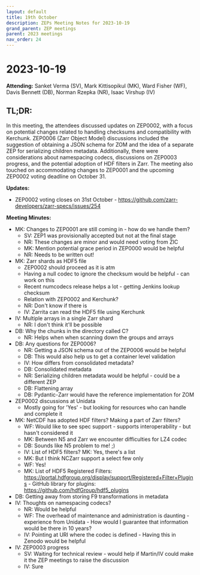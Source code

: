 ```yaml
---
layout: default
title: 19th October
description: ZEPs Meeting Notes for 2023-10-19
grand_parent: ZEP meetings
parent: 2023 meetings
nav_order: 24
---
```


# 2023-10-19

**Attending:** Sanket Verma (SV), Mark Kittisopikul (MK), Ward Fisher (WF), Davis Bennett (DB), Norman Rzepka (NR), Isaac Virshup (IV)

## TL;DR:

In this meeting, the attendees discussed updates on ZEP0002, with a focus on potential changes related to handling checksums and compatibility with Kerchunk. ZEP0006 (Zarr Object Model) discussions included the suggestion of obtaining a JSON schema for ZOM and the idea of a separate ZEP for serializing children metadata. Additionally, there were considerations about namespacing codecs, discussions on ZEP0003 progress, and the potential adoption of HDF filters in Zarr. The meeting also touched on accommodating changes to ZEP0001 and the upcoming ZEP0002 voting deadline on October 31.

**Updates:**

- ZEP0002 voting closes on 31st October - <https://github.com/zarr-developers/zarr-specs/issues/254>

**Meeting Minutes:**

- MK: Changes to ZEP0001 are still coming in - how do we handle them?
    - SV: ZEP1 was provisionally accepted but not at the final stage 
    - NR: These changes are minor and would need voting from ZIC
    - MK: Mention potential grace period in ZEP0000 would be helpful
    - NR: Needs to be written out!
- MK: Zarr shards as HDF5 file
    - ZEP0002 should proceed as it is atm
    - Having a null codec to ignore the checksum would be helpful - can work on this
    - Recent numcodecs release helps a lot - getting Jenkins lookup checksum
    - Relation with ZEP0002 and Kerchunk?
    - NR: Don't know if there is
    - IV: Zarrita can read the HDF5 file using Kerchunk
- IV: Multiple arrays in a single Zarr shard
    - NR: I don't think it'll be possible
- DB: Why the chunks in the directory called C?
    - NR: Helps when when scanning down the groups and arrays
- DB: Any questions for ZEP0006?
    - NR: Getting a JSON schema out of the ZEP0006 would be helpful
    - DB: This would also help us to get a container level validation
    - IV: How differs from consolidated metadata?
    - DB: Consolidated metadata 
    - NR: Serializing children metadata would be helpful - could be a different ZEP
    - DB: Flattening array 
    - DB: Pydantic-Zarr would have the reference implementation for ZOM 
- ZEP0002 discussions at Unidata
    - Mostly going for 'Yes' - but looking for resources who can handle and complete it
- MK: NetCDF has adopted HDF filters? Making a part of Zarr filters?
    - WF: Would like to see spec support - supports interoperability - but hasn't considered it
    - MK: Between N5 and Zarr we encounter difficulties for LZ4 codec
    - DB: Sounds like N5 problem to me! ;)
    - IV: List of HDF5 filters? MK: Yes, there's a list
    - MK: But I think NCZarr support a select few only
    - WF: Yes!
    - MK: List of HDF5 Registered Filters: <https://portal.hdfgroup.org/display/support/Registered+Filter+Plugins> - GitHub library for plugins: <https://github.com/hdfGroup/hdf5_plugins>
- DB: Getting away from storing F9 transformations in metadata
- IV: Thoughts on namespacing codecs?
    - NR: Would be helpful
    - WF: The overhead of maintenance and administration is daunting - experience from Unidata - How would I guarantee that information would be there in 10 years?
    - IV: Pointing at URI where the codec is defined - Having this in Zenodo would be helpful
- IV: ZEP0003 progress
    - SV: Waiting for technical review - would help if Martin/IV could make it the ZEP meetings to raise the discussion
    - IV: Sure
